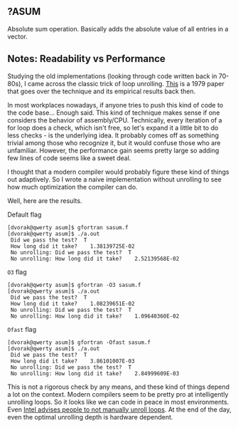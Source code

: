 ## ?ASUM

Absolute sum operation. Basically adds the absolute value of all entries in a vector.

## Notes: Readability vs Performance

Studying the old implementations (looking through code written back in 70-80s), I came across the classic trick of loop unrolling. [This](http://www.netlib.org/utk/people/JackDongarra/PAPERS/001_1979_unrolling-loops-in-fortran.pdf) is a 1979 paper that goes over the technique and its empirical results back then.

In most workplaces nowadays, if anyone tries to push this kind of code to the code base... Enough said. This kind of technique makes sense if one considers the behavior of assembly/CPU. Technically, every iteration of a for loop does a check, which isn't free, so let's expand it a little bit to do less checks - is the underlying idea. It probably comes off as something trivial among those who recognize it, but it would confuse those who are unfamiliar. However, the performance gain seems pretty large so adding few lines of code seems like a sweet deal.

I thought that a modern compiler would probably figure these kind of things out adaptively. So I wrote a naive implementation without unrolling to see how much optimization the compiler can do.

Well, here are the results.

Default flag
```
[dvorak@qwerty asum]$ gfortran sasum.f
[dvorak@qwerty asum]$ ./a.out 
 Did we pass the test?  T
 How long did it take?    1.38139725E-02
 No unrolling: Did we pass the test?  T
 No unrolling: How long did it take?    2.52139568E-02
```


`O3` flag
```
[dvorak@qwerty asum]$ gfortran -O3 sasum.f
[dvorak@qwerty asum]$ ./a.out 
 Did we pass the test?  T
 How long did it take?    1.08239651E-02
 No unrolling: Did we pass the test?  T
 No unrolling: How long did it take?    1.09640360E-02

```

`Ofast` flag
```
[dvorak@qwerty asum]$ gfortran -Ofast sasum.f
[dvorak@qwerty asum]$ ./a.out 
 Did we pass the test?  T
 How long did it take?    3.86101007E-03
 No unrolling: Did we pass the test?  T
 No unrolling: How long did it take?    2.84999609E-03
```

This is not a rigorous check by any means, and these kind of things depend a lot on the context. Modern compilers seem to be pretty pro at intelligently unrolling loops. So it looks like we can code in peace in most environments. Even [Intel advises people to not manually unroll loops](https://software.intel.com/en-us/articles/avoid-manual-loop-unrolling). At the end of the day, even the optimal unrolling depth is hardware dependent.